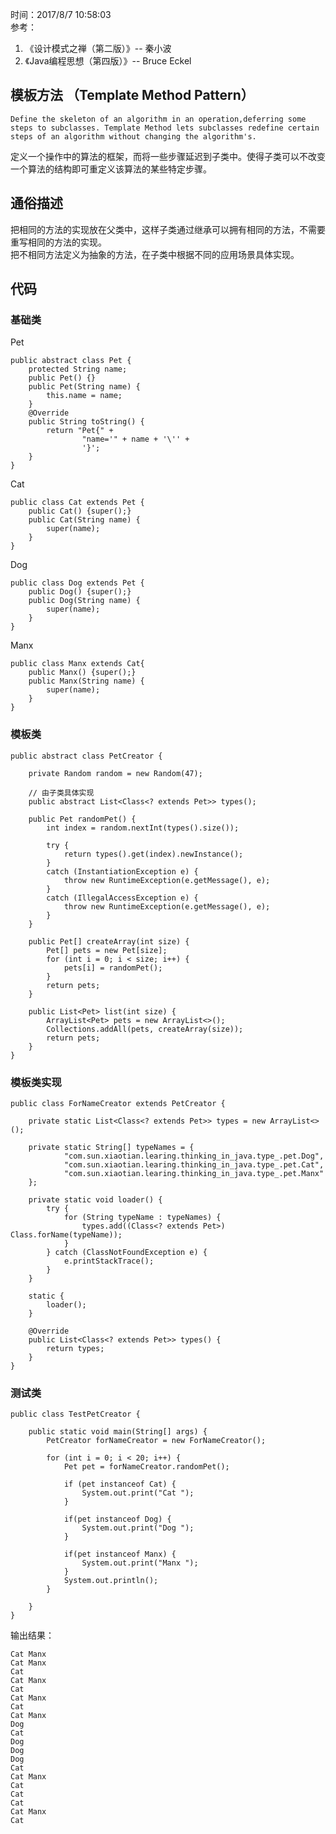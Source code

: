
时间：2017/8/7 10:58:03  
参考：

1. 《设计模式之禅（第二版）》-- 秦小波 
2. 《Java编程思想（第四版）》-- Bruce Eckel
 
## 模板方法 （Template Method Pattern）

	Define the skeleton of an algorithm in an operation,deferring some steps to subclasses. Template Method lets subclasses redefine certain steps of an algorithm without changing the algorithm's.
 
定义一个操作中的算法的框架，而将一些步骤延迟到子类中。使得子类可以不改变一个算法的结构即可重定义该算法的某些特定步骤。

## 通俗描述

把相同的方法的实现放在父类中，这样子类通过继承可以拥有相同的方法，不需要重写相同的方法的实现。  
把不相同方法定义为抽象的方法，在子类中根据不同的应用场景具体实现。

## 代码 

### 基础类
Pet

	public abstract class Pet {
	    protected String name;
	    public Pet() {}
	    public Pet(String name) {
	        this.name = name;
	    }
	    @Override
	    public String toString() {
	        return "Pet{" +
	                "name='" + name + '\'' +
	                '}';
	    }
	}

Cat

	public class Cat extends Pet {
	    public Cat() {super();}
	    public Cat(String name) {
	        super(name);
	    }
	}

Dog

	public class Dog extends Pet {
	    public Dog() {super();}
	    public Dog(String name) {
	        super(name);
	    }
	}

Manx

	public class Manx extends Cat{
	    public Manx() {super();}
	    public Manx(String name) {
	        super(name);
	    }
	}

### 模板类


	public abstract class PetCreator {
	
	    private Random random = new Random(47);
	
		// 由子类具体实现
	    public abstract List<Class<? extends Pet>> types();
	
	    public Pet randomPet() {
	        int index = random.nextInt(types().size());
	
	        try {
	            return types().get(index).newInstance();
	        }
	        catch (InstantiationException e) {
	            throw new RuntimeException(e.getMessage(), e);
	        }
	        catch (IllegalAccessException e) {
	            throw new RuntimeException(e.getMessage(), e);
	        }
	    }
	
	    public Pet[] createArray(int size) {
	        Pet[] pets = new Pet[size];
	        for (int i = 0; i < size; i++) {
	            pets[i] = randomPet();
	        }
	        return pets;
	    }
	
	    public List<Pet> list(int size) {
	        ArrayList<Pet> pets = new ArrayList<>();
	        Collections.addAll(pets, createArray(size));
	        return pets;
	    }
	}

### 模板类实现

	public class ForNameCreator extends PetCreator {
	
	    private static List<Class<? extends Pet>> types = new ArrayList<>();
	
	    private static String[] typeNames = {
	            "com.sun.xiaotian.learing.thinking_in_java.type_.pet.Dog",
	            "com.sun.xiaotian.learing.thinking_in_java.type_.pet.Cat",
	            "com.sun.xiaotian.learing.thinking_in_java.type_.pet.Manx"
	    };
	
	    private static void loader() {
	        try {
	            for (String typeName : typeNames) {
	                types.add((Class<? extends Pet>) Class.forName(typeName));
	            }
	        } catch (ClassNotFoundException e) {
	            e.printStackTrace();
	        }
	    }
	
	    static {
	        loader();
	    }
	
	    @Override
	    public List<Class<? extends Pet>> types() {
	        return types;
	    }
	}

### 测试类

	public class TestPetCreator {
	
	    public static void main(String[] args) {
	        PetCreator forNameCreator = new ForNameCreator();
	
	        for (int i = 0; i < 20; i++) {
	            Pet pet = forNameCreator.randomPet();
	
	            if (pet instanceof Cat) {
	                System.out.print("Cat ");
	            }
	
	            if(pet instanceof Dog) {
	                System.out.print("Dog ");
	            }
	
	            if(pet instanceof Manx) {
	                System.out.print("Manx ");
	            }
	            System.out.println();
	        }
	
	    }
	}

输出结果：


	Cat Manx 
	Cat Manx 
	Cat 
	Cat Manx 
	Cat 
	Cat Manx 
	Cat 
	Cat Manx 
	Dog 
	Cat 
	Dog 
	Dog 
	Dog 
	Cat 
	Cat Manx 
	Cat 
	Cat 
	Cat 
	Cat Manx 
	Cat 
